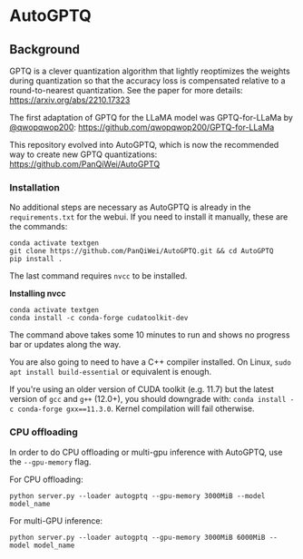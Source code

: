 # AutoGPTQ

## Background

GPTQ is a clever quantization algorithm that lightly reoptimizes the weights during quantization so that the accuracy loss is compensated relative to a round-to-nearest quantization. See the paper for more details: https://arxiv.org/abs/2210.17323

The first adaptation of GPTQ for the LLaMA model was GPTQ-for-LLaMa by [@qwopqwop200](https://github.com/qwopqwop200/GPTQ-for-LLaMa): https://github.com/qwopqwop200/GPTQ-for-LLaMa

This repository evolved into AutoGPTQ, which is now the recommended way to create new GPTQ quantizations: https://github.com/PanQiWei/AutoGPTQ

### Installation

No additional steps are necessary as AutoGPTQ is already in the `requirements.txt` for the webui. If you need to install it manually, these are the commands:

```
conda activate textgen
git clone https://github.com/PanQiWei/AutoGPTQ.git && cd AutoGPTQ
pip install .
```

The last command requires `nvcc` to be installed. 

**Installing nvcc**

```
conda activate textgen
conda install -c conda-forge cudatoolkit-dev
```

The command above takes some 10 minutes to run and shows no progress bar or updates along the way.

You are also going to need to have a C++ compiler installed. On Linux, `sudo apt install build-essential` or equivalent is enough.

If you're using an older version of CUDA toolkit (e.g. 11.7) but the latest version of `gcc` and `g++` (12.0+), you should downgrade with: `conda install -c conda-forge gxx==11.3.0`. Kernel compilation will fail otherwise.


### CPU offloading

In order to do CPU offloading or multi-gpu inference with AutoGPTQ, use the `--gpu-memory` flag. 

For CPU offloading:

```
python server.py --loader autogptq --gpu-memory 3000MiB --model model_name
```

For multi-GPU inference:

```
python server.py --loader autogptq --gpu-memory 3000MiB 6000MiB --model model_name
```
